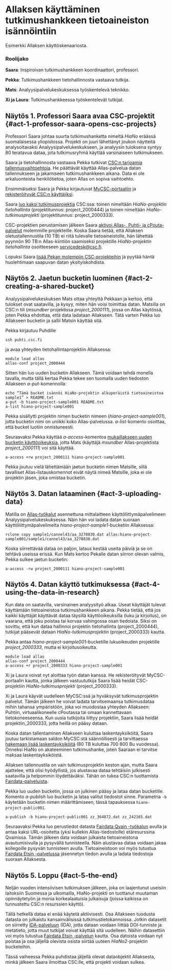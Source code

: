
# Allaksen käyttäminen tutkimushankkeen tietoaineiston isännöintiin #

Esimerkki Allaksen käyttöskenaariosta.

### Roolijako ###

**Saara**:   Inspiroivan tutkimushankkeen koordinaattori, professori.

**Pekka**:  Tutkimushankkeen tietohallinnosta vastaava tutkija.

**Mats**:    Analyysipalvelukeskuksessa työskentelevä teknikko.

**Xi ja Laura**:   Tutkimushankkeessa työskentelevät tutkijat.


## Näytös 1. Professori Saara avaa CSC-projektit {#act-1-professor-saara-opens-csc-projects} ##

Professori Saara johtaa suurta tutkimushanketta nimeltä _HiaNo_ eräässä suomalaisessa yliopistossa. Projekti on juuri lähettänyt joukon näytteitä analysoitavaksi Analyysipalvelukeskukseen, ja analyysin tuloksena syntyy 80 teratavua dataa, jota tutkimusryhmä käyttää varsinaiseen tutkimukseen.

Saara ja tietohallinnosta vastaava Pekka tutkivat [CSC:n tarjoamia tallennusvaihtoehtoja](https://research.csc.fi/data-management). He päättävät käyttää Allas-palvelua datan tallennukseen ja jakamiseen tutkimushankkeen aikana. Data ei ole arkaluonteista henkilötietoa, joten Allas on sopiva vaihtoehto.

Ensimmäiseksi Saara ja Pekka kirjautuvat [MyCSC-portaaliin](https://my.csc.fi) ja [rekisteröityvät CSC:n käyttäjiksi](../../accounts/how-to-create-new-user-account.md).

Saara [luo kaksi tutkimusprojektia](../../accounts/how-to-create-new-project.md) CSC:ssa: toinen nimeltään _HiaNo-projektin tietohallinta_ (projektitunnus: project_2000444) ja toinen nimeltään _HiaNo-tutkimusprojekti_ (projektitunnus: project_2000333).

CSC-projektien perustamisen jälkeen Saara [aktivoi Allas-, Puhti- ja cPouta-palvelut](../../accounts/how-to-add-service-access-for-project.md) molemmille projekteille. Koska Saara tietää, että Allaksen oletustallennustila (10 TB) ei riitä tulevalle tietoaineistolle, hän lähettää pyynnön 90 TB:n Allas-kiintiön saamiseksi projektille _HiaNo-projektin tietohallinta_ osoitteeseen servicedesk@csc.fi.

Lopuksi Saara [lisää Pekan molempiin CSC-projekteihin](../../accounts/how-to-add-members-to-project.md) ja pyytää häntä huolehtimaan saapuvan datan yksityiskohdista. 

## Näytös 2. Jaetun bucketin luominen {#act-2-creating-a-shared-bucket} ##

Analyysipalvelukeskuksen Mats ottaa yhteyttä Pekkaan ja kertoo, että tulokset ovat saatavilla, ja kysyy, miten hän voisi toimittaa datan. Matsilla on CSC:n tili (_msundber_ projektissa _project_2000111_), jossa on Allas käytössä, joten Pekka ehdottaa, että data ladataan Allakseen. Tätä varten Pekka luo Allakseen bucketin ja sallii Matsin käyttää sitä.

Pekka kirjautuu Puhdille
```text
ssh puhti.csc.fi   
```
ja avaa yhteyden tietohallintaprojektiin Allaksessa:
```text
module load allas
allas-conf project_2000444
```
Sitten hän luo uuden bucketin Allakseen. Tämä voidaan tehdä monella tavalla, mutta tällä kertaa Pekka tekee sen tuomalla uuden tiedoston Allakseen _a-put_-komennolla:
```text
echo “Tämä bucket isännöi HiaNo-projektin alkuperäistä tietoaineistoa sample1” > README.txt
a-put -b hiano-project-sample001 README.txt
a-list hiano-project-sample001 
```
Pekka sisällytti projektin nimen bucketin nimeen (_hiano-project-sample001_), jotta bucketin nimi on uniikki koko Allas-palvelussa. _a-list_-komento osoittaa, että bucket luotiin onnistuneesti.

Seuraavaksi Pekka käyttää _a-access_-komentoa [mukaillakseen uuden bucketin käyttöoikeuksia](./using_allas/swift_client.md#giving-another-project-read-and-write-access-to-a-bucket), jotta Mats (käyttäjä _msundber_ Allas-projektista _project_2000111_) voi sitä käyttää.
```text
a-access +rw project_2000111 hiano-project-sample001
```
Pekka joutuu vielä lähettämään jaetun bucketin nimen Matsille, sillä tavalliset Allas-listauskomennot eivät näytä nimeä Matsille, joka ei ole projektin jäsen, joka omistaa bucketin.

## Näytös 3. Datan lataaminen {#act-3-uploading-data} ##

Matilla on [Allas-työkalut](https://github.com/CSCfi/allas-cli-utils) asennettuna mittalaitteen käyttöliittymäpalvelimeen Analyysipalvelukeskuksessa. Näin hän voi ladata datan suoraan käyttöliittymäpalvelimelta _hiano-project-sample1_-bucketiin Allaksessa:
```text
rclone copy sample1/cannel43/aa_3278830.dat allas:hiano-project-sample001/sample1/cannel43/aa_3278830.dat
```
Koska siirrettävää dataa on paljon, lataus kestää useita päiviä ja se on tehtävä useissa erissä. Kun Mats kertoo Pekalle datan siirron olevan valmis, Pekka sulkee jaetun bucketin:
```text
a-access -rw project_2000111 hiano-project-sample001
```

## Näytös 4. Datan käyttö tutkimuksessa {#act-4-using-the-data-in-research} ##

Kun data on saatavilla, varsinainen analyysityö alkaa. Useat käyttäjät tulevat käyttämään tietoaineistoa tutkimushankkeen aikana. Pekka tietää, että jos kaikki käyttäjät käyttävät dataa täysillä käyttöoikeuksilla (luku ja kirjoitus), on vaarana, että joku poistaa tai korvaa vahingossa osan tiedoista. Siksi on sovittu, että kun dataa hallinnoi projektin tietohallinta (project_2000444), tutkijat pääsevät dataan _HiaNo-tutkimusprojektin_ (project_2000333) kautta.

Pekka antaa _hiano-project-sample001_-bucketille lukuoikeuden projektille _project_2000333_, mutta ei kirjoitusoikeutta.
```text
module load allas
allas-conf project_2000444
a-access +r project_2000333 hiano-project-sample001
```
Xi ja Laura voivat nyt aloittaa työn datan kanssa. He rekisteröityvät MyCSC-portaalin kautta, jonka jälkeen vastuututkija Saara lisää heidät CSC-projektiin _HiaNo-tutkimusprojekti_ (project_2000333).

Xi ja Laura käyvät uudelleen MyCSC:ssä ja hyväksyvät tutkimusprojektin palvelut. Tämän jälkeen he voivat ladata tarvitsemaansa tutkimusdataa mihin tahansa ympäristöön, joka voi muodostaa yhteyden Allakseen: Puhtiin, virtuaalikoneelle cPoutassa tai omaan kannettavaan tietokoneeseensa. Kun uusia tutkijoita liittyy projektiin, Saara lisää heidät projektiin_2000333, jotta heillä on pääsy dataan.

Koska datan tallentaminen Allakseen kuluttaa laskentayksiköitä, Saara joutuu tarkistamaan saldon MyCSC:stä säännöllisesti ja tarvittaessa [hakemaan lisää laskentayksiköitä](../../accounts/how-to-apply-for-billing-units.md) (80 TB kuluttaa 700 800 Bu vuodessa). Onneksi HiaNo on akateeminen tutkimushanke, joten Saaraan ei tarvitse maksaa laskentayksiköistä.

Allaksen tallennustila on vain tutkimusprojektin keston ajan, mutta Saara ajattelee, että olisi hyödyllistä, jos alustavaa dataa tehtäisiin julkisesti saatavilla ja helpommin löydettäväksi. Tähän on tukea CSC:n tuottamista [Fairdata-palveluista](https://www.fairdata.fi/en/).

Pekka luo uuden bucketin, jossa on julkinen pääsy ja lataa datan bucketille. Komento _a-publish_ luo bucketin ja lataa valitut tiedostot sinne. Parametria `-b` käytetään bucketin nimen määrittämiseen, tässä tapauksessa `hiano-project-public001`.
```text
a-publish -b hiano-project-public001 zz_364872.dat zz_242165.dat
```
Seuraavaksi Pekka luo perustiedot datasta [Fairdata Qvain -työkalun](https://www.fairdata.fi/en/qvain/) avulla ja antaa kaksi URL-osoitetta (yksi kullekin Allas-tiedostolle) etäresurssina Qvainissa. Tämän jälkeen data voidaan julkaista tietoaineistona avautumisivulla ja pysyvällä tunnisteella. Näin alustavaa dataa voidaan jakaa kollegoille pysyvän tunnisteen avulla. Tietoaineistoon voi myös tutustua [Fairdata Etsin -palvelussa](https://www.fairdata.fi/en/etsin/) jäsennetyn tiedon avulla ja ladata tiedostoja suoraan Allaksesta.

## Näytös 5. Loppu {#act-5-the-end} ##

Neljän vuoden intensiivisen tutkimuksen jälkeen, joka on laajentunut useisiin laitoksiin Suomessa ja ulkomailla, HiaNo-projekti on tuottanut muutaman opinnäytetyön ja monia korkealaatuisia julkaisuja (joissa kaikissa on tunnustettu CSC:n resurssien käyttö).

Tällä hetkellä dataa ei enää käytetä aktiivisesti. Osa Allakseen tuodusta datasta on julkaistu kansainvälisissä tutkimustietokannoissa. Jotkin datasetit on siirretty [IDA-palveluun](https://ida.fairdata.fi) (IDA), jotta dataan voidaan liittää DOI-tunniste ja metatieto, jotta muut tutkijat voivat käyttää sitä uudelleen. Näihin datasettiin voi myös tutustua [Fairdata Etsin -palvelun](https://www.fairdata.fi/en/etsin/) kautta. Osa datoista voidaan nyt poistaa ja osa jäljellä olevista osista siirtää uuteen _HiaNo2_-projektin bucketeihin.

Tässä vaiheessa Pekka puhdistaa jäljellä olevat dataobjektit Allaksesta, minkä jälkeen Saara ilmoittaa CSC:lle, että projekti voidaan sulkea.
